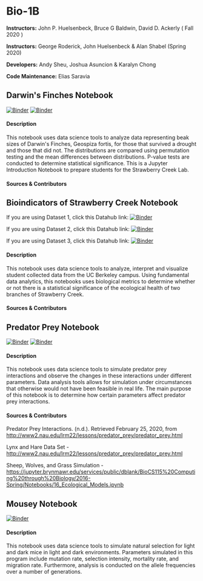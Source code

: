 # Bio-1B
 **Instructors:** John P. Huelsenbeck, Bruce G Baldwin, David D. Ackerly ( Fall 2020 ) 

**Instructors:** George Roderick, John Huelsenbeck & Alan Shabel (Spring 2020)

**Developers:** Andy Sheu, Joshua Asuncion & Karalyn Chong

**Code Maintenance:** Elias Saravia

## Darwin's Finches Notebook

[![Binder](https://mybinder.org/badge.svg)](https://mybinder.org/v2/gh/ds-modules/Bio-1B/master)
[![Binder](https://img.shields.io/badge/Launch-UCB%20Datahub-blue.svg)](https://datahub.berkeley.edu/hub/user-redirect/git-pull?repo=https%3A%2F%2Fgithub.com%2Fds-modules%2FBio-1B&urlpath=tree%2FBio-1B%2FDarwin%2520Finches%2FJupyter%2520Introduction%2520Darwin%27s%2520Finches.ipynb&branch=master)

#### Description
This notebook uses data science tools to analyze data representing beak sizes of Darwin's Finches, Geospiza fortis, for those that survived a drought and those that did not. The distributions are compared using permutation testing and the mean differences between distributions. P-value tests are conducted to determine statistical significance. This is a Jupyter Introduction Notebook to prepare students for the Strawberry Creek Lab.

#### Sources & Contributors


## Bioindicators of Strawberry Creek Notebook

If you are using Dataset 1, click this Datahub link:
[![Binder](https://img.shields.io/badge/Launch-UCB%20Datahub-blue.svg)](https://datahub.berkeley.edu/hub/user-redirect/git-pull?repo=https%3A%2F%2Fgithub.com%2Fds-modules%2FBio-1B&urlpath=tree%2FBio-1B%2FStrawberry%2520Creek%2FBioindicators%2520Notebook%2520%28Dataset%25201%29.ipynb&branch=master)

If you are using Dataset 2, click this Datahub link: [![Binder](https://img.shields.io/badge/Launch-UCB%20Datahub-blue.svg)](https://datahub.berkeley.edu/hub/user-redirect/git-pull?repo=https%3A%2F%2Fgithub.com%2Fds-modules%2FBio-1B&urlpath=tree%2FBio-1B%2FStrawberry%2520Creek%2FBioindicators%2520Notebook%2520%28Dataset%25202%29.ipynb&branch=master)

If you are using Dataset 3, click this Datahub link: [![Binder](https://img.shields.io/badge/Launch-UCB%20Datahub-blue.svg)](https://datahub.berkeley.edu/hub/user-redirect/git-pull?repo=https%3A%2F%2Fgithub.com%2Fds-modules%2FBio-1B&urlpath=tree%2FBio-1B%2FStrawberry%2520Creek%2FBioindicators%2520Notebook%2520%28Dataset%25203%29.ipynb&branch=master)

#### Description
This notebook uses data science tools to analyze, interpret and visualize student collected data from the UC Berkeley campus. Using fundamental data analytics, this notebooks uses biological metrics to determine whether or not there is a statistical significance of the ecological health of two branches of Strawberry Creek. 

#### Sources & Contributors

## Predator Prey Notebook

[![Binder](https://mybinder.org/badge.svg)](https://mybinder.org/v2/gh/ds-modules/Bio-1B/master)
[![Binder](https://img.shields.io/badge/Launch-UCB%20Datahub-blue.svg)](http://datahub.berkeley.edu/user-redirect/interact?account=ds-modules&repo=Bio-1B&branch=master&path=Predator%20Prey/Predator%20Prey%20Notebook.ipynb)

#### Description
This notebook uses data science tools to simulate predator prey interactions and observe the changes in these interactions under different parameters. Data analysis tools allows for simulation under circumstances that otherwise would not have been feasible in real life. The main purpose of this notebook is to determine how certain parameters affect predator prey interactions.

#### Sources & Contributors
Predator Prey Interactions. (n.d.). Retrieved February 25, 2020, from http://www2.nau.edu/lrm22/lessons/predator_prey/predator_prey.html

Lynx and Hare Data Set - http://www2.nau.edu/lrm22/lessons/predator_prey/predator_prey.html

Sheep, Wolves, and Grass Simulation - https://jupyter.brynmawr.edu/services/public/dblank/BioCS115%20Computing%20through%20Biology/2016-Spring/Notebooks/16_Ecological_Models.ipynb

## Mousey Notebook

[![Binder](https://img.shields.io/badge/Launch-UCB%20Datahub-blue.svg)](http://datahub.berkeley.edu/hub/user-redirect/git-pull?repo=https%3A%2F%2Fgithub.com%2Fds-modules%2FBio-1B&urlpath=tree%2FBio-1B%2F%2FMousey%2FMousey.ipynb&branch=master)

#### Description
This notebook uses data science tools to simulate natural selection for light and dark mice in light and dark environments. Parameters simulated in this program include mutation rate, selection intensity, mortality rate, and migration rate. Furthermore, analysis is conducted on the allele frequencies over a number of generations.
